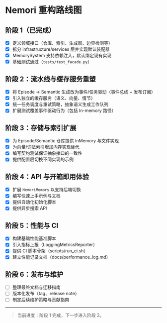 # Nemori 重构路线图

## 阶段 1（已完成）
- [x] 定义领域接口（仓库、索引、生成器、边界检测等）
- [x] 拆分 infrastructure/services 层并实现默认装配器
- [x] MemorySystem 支持依赖注入，默认绑定现有实现
- [x] 基础测试通过（`tests/test_facade.py`）

## 阶段 2：流水线与缓存服务重塑
- [x] 将 Episode → Semantic 生成改为事件/任务驱动（事件总线 + 发布订阅）
- [x] 引入独立的缓存服务（语义、向量、情节）
- [x] 统一任务调度与重试策略，抽象语义生成工作队列
- [x] 扩展测试覆盖事件驱动行为（包括 In-memory 路径）

## 阶段 3：存储与索引扩展
- [x] 为 Episode/Semantic 仓库提供 InMemory 与文件实现
- [x] 为向量/词法索引增加内存实现替代
- [x] 编写契约测试保证抽象接口的一致性
- [x] 提供配置层切换不同实现的示例

## 阶段 4：API 与开箱即用体验
- [x] 扩展 `NemoriMemory` 以支持后端切换
- [x] 编写快速上手示例与文档
- [x] 提供自动化初始化脚本
- [x] 提供异步搜索 API

## 阶段 5：性能与 CI
- [x] 构建基础性能基准脚本
- [x] 引入指标上报（LoggingMetricsReporter）
- [x] 提供 CI 脚本骨架（scripts/run_ci.sh）
- [x] 建立性能记录文档（docs/performance_log.md）

## 阶段 6：发布与维护
- [ ] 整理最终文档与迁移指南
- [ ] 版本化发布（tag、release note）
- [ ] 制定后续维护策略与贡献指南

---
> 当前进度：阶段 1 完成，下一步进入阶段 2。
